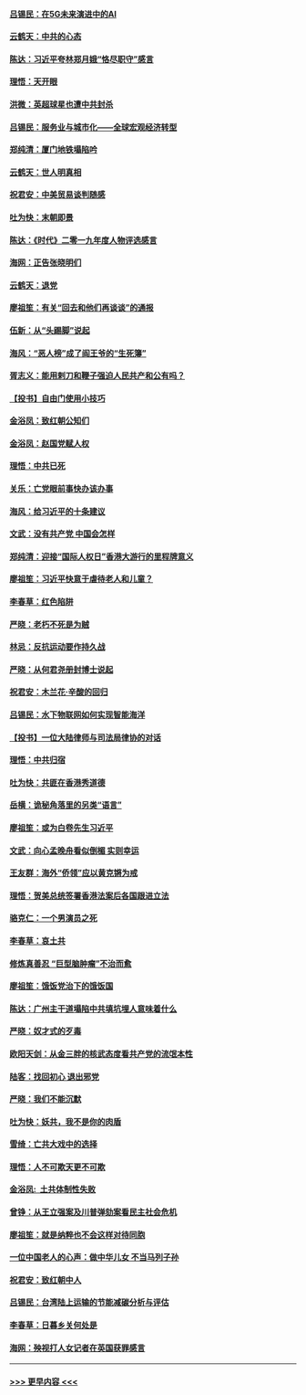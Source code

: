 #### [吕锡民：在5G未来演进中的AI](../pages/nsc993/n11730010.md?t=12191201) 
#### [云鹤天：中共的心态](../pages/nsc993/n11729906.md?t=12191201) 
#### [陈达：习近平夸林郑月娥“恪尽职守”感言](../pages/nsc993/n11729881.md?t=12191201) 
#### [理悟：天开眼](../pages/nsc993/n11729699.md?t=12191201) 
#### [洪微：英超球星也遭中共封杀](../pages/nsc993/n11727243.md?t=12191201) 
#### [吕锡民：服务业与城市化——全球宏观经济转型](../pages/nsc993/n11725845.md?t=12191201) 
#### [郑纯清：厦门地铁塌陷吟](../pages/nsc993/n11725813.md?t=12191201) 
#### [云鹤天：世人明真相](../pages/nsc993/n11725621.md?t=12191201) 
#### [祝君安：中美贸易谈判随感](../pages/nsc993/n11725609.md?t=12191201) 
#### [吐为快：末朝即景](../pages/nsc993/n11723365.md?t=12191201) 
#### [陈达：《时代》二零一九年度人物评选感言](../pages/nsc993/n11723337.md?t=12191201) 
#### [海网：正告张晓明们](../pages/nsc993/n11723228.md?t=12191201) 
#### [云鹤天：退党](../pages/nsc993/n11723056.md?t=12191201) 
#### [廖祖笙：有关“回去和他们再谈谈”的通报](../pages/nsc993/n11722442.md?t=12191201) 
#### [伍新：从“头踢脚”说起](../pages/nsc993/n11722429.md?t=12191201) 
#### [海风：“恶人榜”成了阎王爷的“生死簿”](../pages/nsc993/n11722272.md?t=12191201) 
#### [胥志义：能用剌刀和鞭子强迫人民共产和公有吗？](../pages/nsc993/n11720569.md?t=12191201) 
#### [【投书】自由门使用小技巧](../pages/nsc993/n11720180.md?t=12191201) 
#### [金浴凤：致红朝公知们](../pages/nsc993/n11720563.md?t=12191201) 
#### [金浴凤：赵国党赋人权](../pages/nsc993/n11720533.md?t=12191201) 
#### [理悟：中共已死](../pages/nsc993/n11720233.md?t=12191201) 
#### [关乐：亡党眼前事快办该办事](../pages/nsc993/n11719160.md?t=12191201) 
#### [海风：给习近平的十条建议](../pages/nsc993/n11717616.md?t=12191201) 
#### [文武：没有共产党 中国会怎样](../pages/nsc993/n11717584.md?t=12191201) 
#### [郑纯清：迎接“国际人权日”香港大游行的里程牌意义](../pages/nsc993/n11717417.md?t=12191201) 
#### [廖祖笙：习近平快意于虐待老人和儿童？](../pages/nsc993/n11715313.md?t=12191201) 
#### [李春草：红色陷阱](../pages/nsc993/n11715029.md?t=12191201) 
#### [严晓：老朽不死是为贼](../pages/nsc993/n11712910.md?t=12191201) 
#### [林忌：反抗运动要作持久战](../pages/nsc993/n11712623.md?t=12191201) 
#### [严晓：从何君尧册封博士说起](../pages/nsc993/n11712465.md?t=12191201) 
#### [祝君安：木兰花·辛酸的回归](../pages/nsc993/n11712381.md?t=12191201) 
#### [吕锡民：水下物联网如何实现智能海洋](../pages/nsc993/n11711158.md?t=12191201) 
#### [【投书】一位大陆律师与司法局律协的对话](../pages/nsc993/n11709675.md?t=12191201) 
#### [理悟：中共归宿](../pages/nsc993/n11710059.md?t=12191201) 
#### [吐为快：共匪在香港秀道德](../pages/nsc993/n11709979.md?t=12191201) 
#### [岳横：诡秘角落里的另类“语言”](../pages/nsc993/n11709792.md?t=12191201) 
#### [廖祖笙：或为白卷先生习近平](../pages/nsc993/n11708330.md?t=12191201) 
#### [文武：向心孟晚舟看似倒楣 实则幸运](../pages/nsc993/n11708236.md?t=12191201) 
#### [王友群：海外“侨领”应以黄克锵为戒](../pages/nsc993/n11706176.md?t=12191201) 
#### [理悟：贺美总统签署香港法案后各国跟进立法](../pages/nsc993/n11706853.md?t=12191201) 
#### [骆克仁：一个男演员之死](../pages/nsc993/n11706677.md?t=12191201) 
#### [李春草：哀土共](../pages/nsc993/n11706255.md?t=12191201) 
#### [修炼真善忍 “巨型脑肿瘤”不治而愈](../pages/nsc993/n11705340.md?t=12191201) 
#### [廖祖笙：饿饭党治下的饿饭国](../pages/nsc993/n11705085.md?t=12191201) 
#### [陈达：广州主干道塌陷中共填坑埋人意味着什么](../pages/nsc993/n11705046.md?t=12191201) 
#### [严晓：奴才式的歹毒](../pages/nsc993/n11704826.md?t=12191201) 
#### [欧阳天剑：从金三胖的核武态度看共产党的流氓本性](../pages/nsc993/n11702238.md?t=12191201) 
#### [陆客：找回初心 退出邪党](../pages/nsc993/n11702213.md?t=12191201) 
#### [严晓：我们不能沉默](../pages/nsc993/n11702110.md?t=12191201) 
#### [吐为快：妖共，我不是你的肉盾](../pages/nsc993/n11701366.md?t=12191201) 
#### [雪绮：亡共大戏中的选择](../pages/nsc993/n11699922.md?t=12191201) 
#### [理悟：人不可欺天更不可欺](../pages/nsc993/n11699657.md?t=12191201) 
#### [金浴凤:  土共体制性失败](../pages/nsc993/n11699361.md?t=12191201) 
#### [曾铮：从王立强案及川普弹劾案看民主社会危机](../pages/nsc993/n11699318.md?t=12191201) 
#### [廖祖笙：就是纳粹也不会这样对待同胞](../pages/nsc993/n11697658.md?t=12191201) 
#### [一位中国老人的心声：做中华儿女 不当马列子孙](../pages/nsc993/n11697525.md?t=12191201) 
#### [祝君安：致红朝中人](../pages/nsc993/n11697518.md?t=12191201) 
#### [吕锡民：台湾陆上运输的节能减碳分析与评估](../pages/nsc993/n11694983.md?t=12191201) 
#### [李春草：日暮乡关何处是](../pages/nsc993/n11694805.md?t=12191201) 
#### [海网：殃视打人女记者在英国获罪感言](../pages/nsc993/n11693832.md?t=12191201) 

----
#### [ >>> 更早内容 <<< ](../indexes/nsc993-earlier.md)
